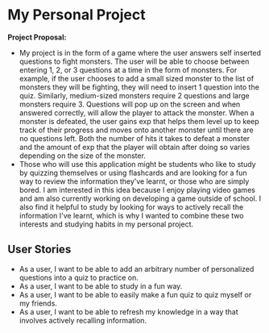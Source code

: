 # My Personal Project

**Project Proposal:**

- My project is in the form of a game where the user answers self inserted questions to fight monsters. The user will 
be able to choose between entering 1, 2, or 3 questions at a time in the form of monsters. For example, if the user 
chooses to add a small sized monster to the list of monsters they will be fighting, they will need to insert 1 question
into the quiz. Similarly, medium-sized monsters require 2 questions and large monsters require 3. Questions will pop up 
on the screen and when answered correctly, will allow the player to attack the monster. When a monster is defeated, the 
user gains exp that helps them level up to keep track of their progress and moves onto another monster until there are 
no questions left. Both the number of hits it takes to defeat a monster and the amount of exp that the player will
obtain after doing so varies depending on the size of the monster. 
- Those who will use this application might be students who like to study by quizzing themselves or using flashcards 
and are looking for a fun way to review the information they've learnt, or those who are simply bored. I am 
interested in this idea because I enjoy playing video games and am also currently working on developing a game outside 
of school. I also find it helpful to study by looking for ways to actively recall the information I've learnt, 
which is why I wanted to combine these two interests and studying habits in my personal project. 

## User Stories
- As a user, I want to be able to add an arbitrary number of personalized questions into a quiz to 
practice on.
- As a user, I want to be able to study in a fun way. 
- As a user, I want to be able to easily make a fun quiz to quiz myself or my friends. 
- As a user, I want to be able to refresh my knowledge in a way that involves actively recalling information.